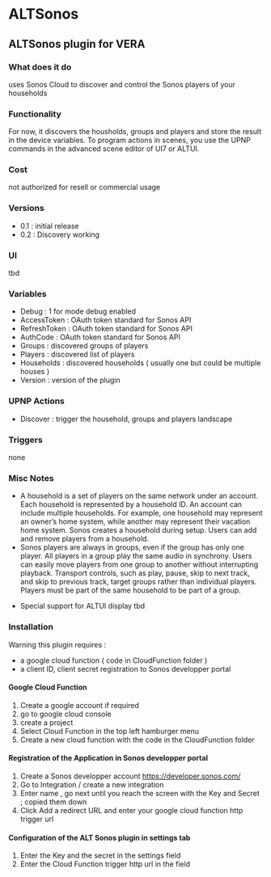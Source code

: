 # ALTSonos
## ALTSonos plugin for VERA

### What does it do
uses Sonos Cloud to discover and control the Sonos players of your households

### Functionality
For now, it discovers the housholds, groups and players and store the result in the device variables.
To program actions in scenes, you use the UPNP commands in the advanced scene editor of UI7 or ALTUI.

### Cost
not authorized for resell or commercial usage

### Versions
- 0.1 : initial release
- 0.2 : Discovery working

### UI
tbd

### Variables
- Debug : 1 for mode debug enabled
- AccessToken : OAuth token standard for Sonos API
- RefreshToken : OAuth token standard for Sonos API
- AuthCode : OAuth token standard for Sonos API
- Groups : discovered groups of players
- Players : discovered list of players
- Households : discovered households ( usually one but could be multiple houses )
- Version : version of the plugin

### UPNP Actions
- Discover : trigger the household, groups and players landscape

### Triggers
none

### Misc Notes
- A household is a set of players on the same network under an account. Each household is represented by a household ID. An account can include multiple households. For example, one household may represent an owner’s home system, while another may represent their vacation home system. Sonos creates a household during setup. Users can add and remove players from a household.
- Sonos players are always in groups, even if the group has only one player. All players in a group play the same audio in synchrony. Users can easily move players from one group to another without interrupting playback. Transport controls, such as play, pause, skip to next track, and skip to previous track, target groups rather than individual players. Players must be part of the same household to be part of a group.

* Special support for ALTUI display
tbd

### Installation
Warning this plugin requires :
- a google cloud function ( code in CloudFunction folder ) 
- a client ID, client secret registration to Sonos developper portal
#### Google Cloud Function
1. Create a google account if required
2. go to google cloud console
3. create a project
4. Select Cloud Function in the top left hamburger menu
5. Create a new cloud function with the code in the CloudFunction folder

#### Registration of the Application in Sonos developper portal
1. Create a Sonos developper account https://developer.sonos.com/
2. Go to Integration / create a new integration
3. Enter name , go next until you reach the screen with the Key and Secret ; copied them down
4. Click Add a redirect URL and enter your google cloud function http trigger url

#### Configuration of the ALT Sonos plugin in settings tab
1. Enter the Key and the secret in the settings field
2. Enter the Cloud Function trigger http url in the field

